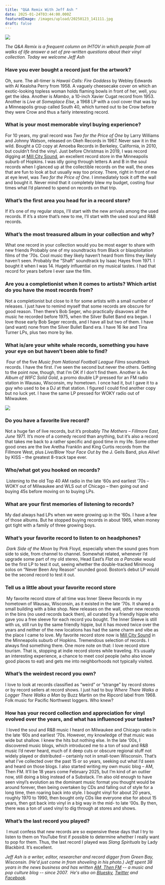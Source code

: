 ```yaml
---
title: "Q&A Remix With Jeff Ash "
date: 2025-01-24T03:44:00.000Z
featuredImage: /images/upload/20250123_141111.jpg
draft: false
---
```

![](/images/upload/20250123_141111.jpg)

*The Q&A Remix is a frequent column on IHTOV in which people from all walks of life answer a set of pre-written questions about their vinyl collection. Today we welcome Jeff Ash*

### Have you ever bought a record just for the artwork?

 Oh, sure. The all-timer is *Hawaii Calls: Fire Goddess* by Webley Edwards with Al Kealoha Perry from 1958. A vaguely cheesecake cover on which an exotic-looking topless woman holds flaming bowls in front of her, well, you get the idea. Another is *Mambo*, a 10-inch Xavier Cugat record from 1953. Another is *Live at Someplace Else*, a 1968 LP with a cool cover that was by a Minneapolis group called South 40, which turned out to be Crow before they were Crow and thus a fairly interesting record.

### What is your most memorable vinyl buying experience?

 For 10 years, my grail record was *Two for the Price of One* by Larry Williams and Johnny Watson, released on Okeh Records in 1967. Never saw it in the wild. Bought a CD copy at Amoeba Records in Berkeley, California, in 2010, but couldn’t find the vinyl. Just before Christmas in 2019, I was record digging at [Mill City Sound](https://www.millcitysound.com/), an excellent record store in the Minneapolis suburb of Hopkins. I was idly going through letters A and B in the soul records when I glanced up at the collectible records on the wall, the ones that are fun to look at but usually way too pricey. There, right in front of me at eye level, was *Two for the Price of One.* I immediately took it off the wall and bought it. Never mind that it completely blew my budget, costing four times what I’d planned to spend on records on that trip.

### What’s the first area you head for in a record store?

If it’s one of my regular stops, I’ll start with the new arrivals among the used records. If it’s a store that’s new to me, I’ll start with the used soul and R&B records.

### What’s the most treasured album in your collection and why?

What one record in your collection would you be most eager to share with new friends Probably one of my soundtracks from Black or blaxploitation films of the ‘70s. Cool music they likely haven’t heard from films they likely haven’t seen. Probably the “Shaft” soundtrack by Isaac Hayes from 1971. I bought it when I was 14. Hugely influential on my musical tastes. I had that record for years before I ever saw the film.

### Are you a completionist when it comes to artists? Which artist do you have the most records from?

 Not a completionist but close to it for some artists with a small number of releases. I just have to remind myself that some records are obscure for good reason. Then there’s Bob Seger, who practically disavows all the music he recorded before 1975, when the Silver Bullet Band era began. I love those early Bob Seger records, and I have all but two of them. I have (and want) none from the Silver Bullet Band era. I have 16 Ike and Tina Turner LPs, plus two more by Ike.

### What is/are your white whale records, something you have your eye on but haven’t been able to find? 

 Four of the five *Music from National Football League Films* soundtrack records. I have the first. I’ve seen the second but never the others. Getting to the point now, though, that I’m OK if I don’t find them. Another is An *Album of WIFC Solid Gold*, a promo double LP pressed for an FM radio station in Wausau, Wisconsin, my hometown. I once had it, but I gave it to a guy who used to be a DJ at that station. I figured I could find another copy but no luck yet. I have the same LP pressed for WOKY radio out of Milwaukee.

![](/images/upload/20250123_143627.jpg)

### Do you have a favorite live record? 

Not a huge fan of live records, but it’s probably *The Mothers – Fillmore East, June 1971.* It’s more of a comedy record than anything, but it’s also a record that takes me back to a rather specific and good time in my life. Some other good ones are the live Aretha Franklin and King Curtis records from the Fillmore West, plus *Live/Blow Your Face Out b*y the J. Geils Band, plus *Alive*! by KISS – the greatest 8-track tape ever.

### Who/what got you hooked on records? 

 Listening to the old Top 40 AM radio in the late ‘60s and earliest ‘70s – WOKY out of Milwaukee and WLS out of Chicago – then going out and buying 45s before moving on to buying LPs.

### What are your first memories of listening to records? 

My dad always had LPs when we were growing up in the ‘60s. I have a few of those albums. But he stopped buying records in about 1965, when money got tight with a family of three growing boys.

### What’s your favorite record to listen to on headphones? 

 *Dark Side of the Moon* by Pink Floyd, especially when the sound goes from side to side, from channel to channel. Somewhat related, whenever I’d upgrade some part of my old stereo, Head East’s *Flat as a Pancake* would be the first LP to test it out, seeing whether the double-tracked Minimoog solos on “Never Been Any Reason” sounded good. Boston’s debut LP would be the second record to test it out.

### Tell us a little about your favorite record store 

 My favorite record store of all time was Inner Sleeve Records in my hometown of Wausau, Wisconsin, as it existed in the late ‘70s. It shared a small building with a bike shop. New releases on the wall, other new records in the bins (no used records back then), all curated by a friendly hippie who gave you a free sleeve for each record you bought. The Inner Sleeve is still with us, still run by the same friendly hippie, but it has moved twice over the years and neither of the new locations has had the same charm and vibe as the place I came to love. My favorite record store now is [Mill City Sound](https://www.millcitysound.com/) in the Minneapolis suburb of Hopkins. Tremendous selection of records. I always find something there. One more note on that: I love record store tourism. That is, stopping at indie record stores while traveling. It’s usually an interesting experience, a chance to meet cool people (who also know good places to eat) and gets me into neighborhoods not typically visited.

### What’s the weirdest record you own? 

I love to look at records classified as “weird” or “strange” by record stores or by record sellers at record shows. I just had to buy *Where There Walks a Logger There Walks a Man* by Buzz Martin on the Ripcord label from 1968. Folk music for Pacific Northwest loggers. Who knew?

### How has your record collection and appreciation for vinyl evolved over the years, and what has influenced your tastes? 

 I loved the soul and R&B music I heard on Milwaukee and Chicago radio in the late ‘60s and earliest ‘70s. However, my knowledge of that music was wide but shallow. I knew the hits but nothing else. In the late ‘00s, I discovered music blogs, which introduced me to a ton of soul and R&B music I’d never heard, much of it deep cuts or obscure regional stuff not widely played or distributed – certainly not in small-town Wisconsin. That’s what I’ve collected over the past 15 or so years, seeking out what I’d seen and heard on those blogs. I also started writing my own music blog – AM, Then FM. It’ll be 18 years come February 2025, but I’m kind of an outlier now, still doing a blog instead of a Substack. I’m also old enough to have seen vinyl’s evolution as the dominant music format you thought would be around forever, then being overtaken by CDs and falling out of style for a long time, then roaring back into style. I bought vinyl for about 20 years, roughly 1970 to 1990, then bought only CDs like everyone else for about 15 years, then got back into vinyl in a big way in the mid- to late ‘00s. By then, there was a ton of used vinyl to dig through at stores and shows.

### What’s the last record you played?

 I must confess that new records are so expensive these days that I try to listen to them on YouTube first if possible to determine whether I really want to pop for them. Thus, the last record I played was *Slang Spirituals* by Lady Blackbird. It’s excellent.

*Jeff Ash is a writer, editor, researcher and record digger from Green Bay, Wisconsin. (He'd just come in from shoveling in his photo.) Jeff spent 38 years in the news business and has written [AM, Then FM](https://amthenfm.wordpress.com/) -- a music and pop culture blog -- since 2007.  He's also on [Bluesky](http://jeffash26.bsky.social/), [Twitter](https://x.com/jeffash26) and [Facebook](https://www.facebook.com/jeffash26).*
